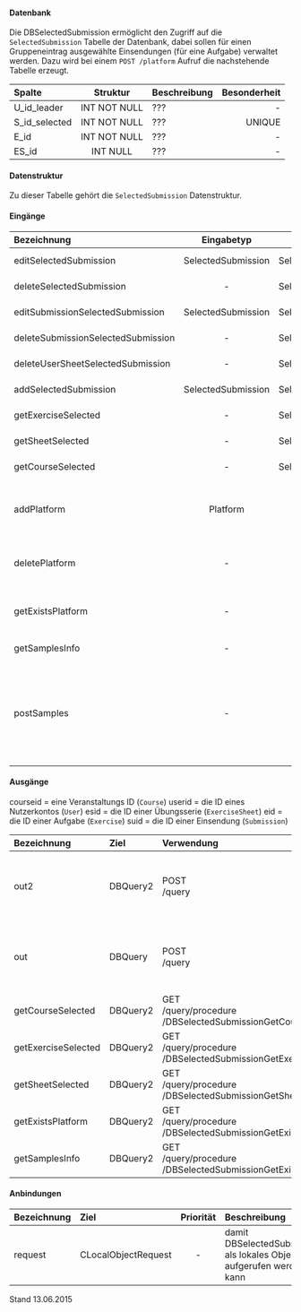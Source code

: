 #### Datenbank
Die DBSelectedSubmission ermöglicht den Zugriff auf die `SelectedSubmission` Tabelle der Datenbank, dabei sollen
für einen Gruppeneintrag ausgewählte Einsendungen (für eine Aufgabe) verwaltet werden.
Dazu wird bei einem `POST /platform` Aufruf die nachstehende Tabelle erzeugt.

| Spalte        | Struktur  | Beschreibung | Besonderheit |
| :------       |:---------:| :------------| -----------: |
|U_id_leader|INT NOT NULL| ??? |-|
|S_id_selected|INT NOT NULL| ??? |UNIQUE|
|E_id|INT NOT NULL| ??? |-|
|ES_id|INT NULL| ??? |-|

#### Datenstruktur
Zu dieser Tabelle gehört die `SelectedSubmission` Datenstruktur.

#### Eingänge
| Bezeichnung  | Eingabetyp  | Ausgabetyp | Befehl | Beschreibung |
| :----------- |:-----------:| :---------:| :----- | :----------- |
|editSelectedSubmission|SelectedSubmission|SelectedSubmission|PUT<br>/selectedsubmission/leader/:userid/exercise/:eid| ??? |
|deleteSelectedSubmission|-|SelectedSubmission|DELETE<br>/selectedsubmission/leader/:userid/exercise/:eid| ??? |
|editSubmissionSelectedSubmission|SelectedSubmission|SelectedSubmission|PUT<br>/selectedsubmission/submission/:suid| ??? |
|deleteSubmissionSelectedSubmission|-|SelectedSubmission|DELETE<br>/selectedsubmission/submission/:suid| ??? |
|deleteUserSheetSelectedSubmission|-|SelectedSubmission|DELETE<br>/selectedsubmission/user/:userid/exercisesheet/:esid| ??? |
|addSelectedSubmission|SelectedSubmission|SelectedSubmission|POST<br>/selectedsubmission| ??? |
|getExerciseSelected|-|SelectedSubmission|GET<br>/selectedsubmission/exercise/:eid| ??? |
|getSheetSelected|-|SelectedSubmission|GET<br>/selectedsubmission/exercisesheet/:esid| ??? |
|getCourseSelected|-|SelectedSubmission|GET<br>/selectedsubmission/course/:courseid| ??? |
|addPlatform|Platform|Platform|POST<br>/platform|installiert dies zugehörige Tabelle und die Prozeduren für diese Plattform|
|deletePlatform|-|Platform|DELETE<br>/platform|entfernt die Tabelle und Prozeduren aus der Plattform|
|getExistsPlatform|-|Platform|GET<br>/link/exists/platform| prüft, ob die Tabelle und die Prozeduren existieren |
|getSamplesInfo|-|-|GET<br>/samples| ??? |
|postSamples|-|Query|POST<br>/samples/course/:courseAmount<br>/user/:userAmount| erzeugt Zufallsdaten (courseAmount = Anzahl der Veranstaltungen, userAmount = Anzahl der Nutzer), anhand der Vorgabe |

#### Ausgänge
courseid = eine Veranstaltungs ID (`Course`)
userid = die ID eines Nutzerkontos (`User`)
esid = die ID einer Übungsserie (`ExerciseSheet`)
eid = die ID einer Aufgabe (`Exercise`)
suid = die ID einer Einsendung (`Submission`)

| Bezeichnung  | Ziel  | Verwendung | Beschreibung |
| :----------- |:----- | :--------- | :----------- |
|out2|DBQuery2|POST<br>/query| wird für EDIT, DELETE<br>und POST<br>SQL-Templates verwendet |
|out|DBQuery|POST<br>/query| wird für EDIT, DELETE<br>und POST<br>SQL-Templates verwendet |
|getCourseSelected|DBQuery2|GET<br>/query/procedure<br>/DBSelectedSubmissionGetCourseSelected/:courseid| Prozeduraufruf |
|getExerciseSelected|DBQuery2|GET<br>/query/procedure<br>/DBSelectedSubmissionGetExerciseSelected/:eid| Prozeduraufruf |
|getSheetSelected|DBQuery2|GET<br>/query/procedure<br>/DBSelectedSubmissionGetSheetSelected/:esid| Prozeduraufruf |
|getExistsPlatform|DBQuery2|GET<br>/query/procedure<br>/DBSelectedSubmissionGetExistsPlatform| Prozeduraufruf |
|getSamplesInfo|DBQuery2|GET<br>/query/procedure<br>/DBSelectedSubmissionGetExistsPlatform| Prozeduraufruf |

#### Anbindungen
| Bezeichnung  | Ziel  | Priorität | Beschreibung |
| :----------- |:----- | :--------:| :------------|
|request|CLocalObjectRequest|-| damit DBSelectedSubmission als lokales Objekt aufgerufen werden kann |

Stand 13.06.2015